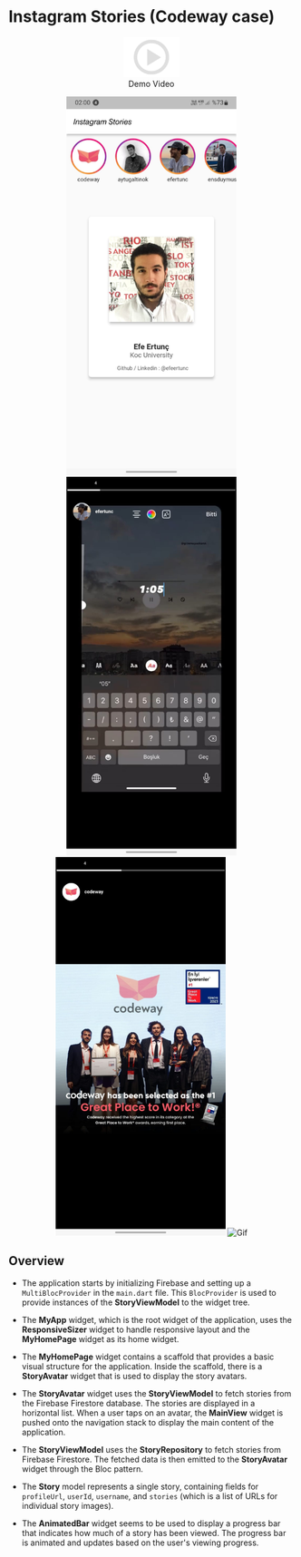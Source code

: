 # Instagram Stories (Codeway case)

<p align="center">
  <a href="https://drive.google.com/file/d/1mGDei5yAGxLlE2L24vRWCb1fXCeQv6a3/view?usp=sharing">
    <img src="readme-icon-video.png" width="100" alt="Demo Video">
  </a>
  <br>
  Demo Video
</p>



<p align="center">
  <img src="readme-image1.jpg" width="300" alt="Image_1">
  <img src="readme-image2.jpg" width="300" alt="Image_2">
  <img src="readme-image3.jpg" width="300" alt="Image_3">
  <img src="readme-gif.gif" width="600" alt="Gif">
</p>

## Overview

- The application starts by initializing Firebase and setting up a `MultiBlocProvider` in the `main.dart` file. This `BlocProvider` is used to provide instances of the **StoryViewModel** to the widget tree.

- The **MyApp** widget, which is the root widget of the application, uses the **ResponsiveSizer** widget to handle responsive layout and the **MyHomePage** widget as its home widget.

- The **MyHomePage** widget contains a scaffold that provides a basic visual structure for the application. Inside the scaffold, there is a **StoryAvatar** widget that is used to display the story avatars.

- The **StoryAvatar** widget uses the **StoryViewModel** to fetch stories from the Firebase Firestore database. The stories are displayed in a horizontal list. When a user taps on an avatar, the **MainView** widget is pushed onto the navigation stack to display the main content of the application.

- The **StoryViewModel** uses the **StoryRepository** to fetch stories from Firebase Firestore. The fetched data is then emitted to the **StoryAvatar** widget through the Bloc pattern.

- The **Story** model represents a single story, containing fields for `profileUrl`, `userId`, `username`, and `stories` (which is a list of URLs for individual story images).

- The **AnimatedBar** widget seems to be used to display a progress bar that indicates how much of a story has been viewed. The progress bar is animated and updates based on the user's viewing progress.







